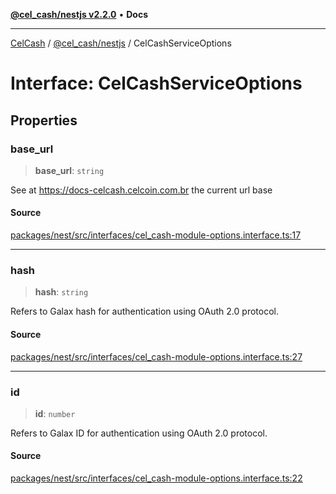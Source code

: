 [**@cel_cash/nestjs v2.2.0**](../README.md) • **Docs**

***

[CelCash](../../../packages.md) / [@cel\_cash/nestjs](../README.md) / CelCashServiceOptions

# Interface: CelCashServiceOptions

## Properties

### base\_url

> **base\_url**: `string`

See at https://docs-celcash.celcoin.com.br the current url base

#### Source

[packages/nest/src/interfaces/cel\_cash-module-options.interface.ts:17](https://github.com/Pyxlab/celcash/blob/b57c7034bd65dcd5b083f272f9cfe6cc4ff73f7b/packages/nest/src/interfaces/cel_cash-module-options.interface.ts#L17)

***

### hash

> **hash**: `string`

Refers to Galax hash for authentication using OAuth 2.0 protocol.

#### Source

[packages/nest/src/interfaces/cel\_cash-module-options.interface.ts:27](https://github.com/Pyxlab/celcash/blob/b57c7034bd65dcd5b083f272f9cfe6cc4ff73f7b/packages/nest/src/interfaces/cel_cash-module-options.interface.ts#L27)

***

### id

> **id**: `number`

Refers to Galax ID for authentication using OAuth 2.0 protocol.

#### Source

[packages/nest/src/interfaces/cel\_cash-module-options.interface.ts:22](https://github.com/Pyxlab/celcash/blob/b57c7034bd65dcd5b083f272f9cfe6cc4ff73f7b/packages/nest/src/interfaces/cel_cash-module-options.interface.ts#L22)
